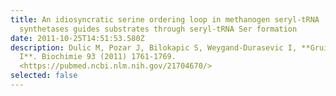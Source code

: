 ```yaml
---
title: An idiosyncratic serine ordering loop in methanogen seryl-tRNA
  synthetases guides substrates through seryl-tRNA Ser formation
date: 2011-10-25T14:51:53.580Z
description: Dulic M, Pozar J, Bilokapic S, Weygand-Durasevic I, **Gruic-Sovulj
  I**. Biochimie 93 (2011) 1761-1769.
  <https://pubmed.ncbi.nlm.nih.gov/21704670/>
selected: false
---
```

